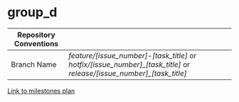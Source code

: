 # group_d

  Repository Conventions ||
 | --- | --- |
 | Branch Name | *feature/[issue_number]-[task_title]* or *hotfix/[issue_number]_[task_title]* or *release/[issue_number]_[task_title]* |


[Link to milestones plan](https://docs.google.com/spreadsheets/d/1SOW8HHzY-pjs9pNRxFq0CxDnz_tplTrmPdHTInd3XME/)
